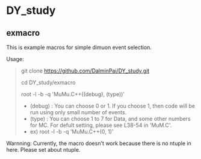 # DY_study

## exmacro

This is example macros for simple dimuon event selection.

Usage:
> git clone https://github.com/DalminPai/DY_study.git
>
> cd DY_study/exmacro
>
> root -l -b -q 'MuMu.C++((debug), (type))'
> * (debug) : You can choose 0 or 1. If you choose 1, then code will be run using only small number of events.
> * (type)  : You can choose 1 to 7 for Data, and some other numbers for MC. For defult setting, please see L38-54 in 'MuM.C'.
> * ex) root -l -b -q 'MuMu.C++(0, 1)'

Warnning: Currently, the macro doesn't work because there is no ntuple in here. Please set about ntuple.
